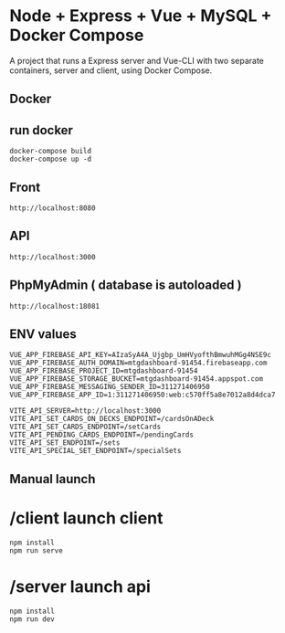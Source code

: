 # Node + Express + Vue + MySQL + Docker Compose

A project that runs a Express server and Vue-CLI with two separate containers, server and client, using Docker Compose.

## Docker

## run docker

```
docker-compose build
docker-compose up -d
```

## Front

```
http://localhost:8080
```

## API

```
http://localhost:3000
```

## PhpMyAdmin ( database is autoloaded )

```
http://localhost:18081
```

## ENV values

```
VUE_APP_FIREBASE_API_KEY=AIzaSyA4A_Ujgbp_UmHVyofthBmwuhMGg4NSE9c
VUE_APP_FIREBASE_AUTH_DOMAIN=mtgdashboard-91454.firebaseapp.com
VUE_APP_FIREBASE_PROJECT_ID=mtgdashboard-91454
VUE_APP_FIREBASE_STORAGE_BUCKET=mtgdashboard-91454.appspot.com
VUE_APP_FIREBASE_MESSAGING_SENDER_ID=311271406950
VUE_APP_FIREBASE_APP_ID=1:311271406950:web:c570ff5a8e7012a8d4dca7
  
VITE_API_SERVER=http://localhost:3000
VITE_API_SET_CARDS_ON_DECKS_ENDPOINT=/cardsOnADeck
VITE_API_SET_CARDS_ENDPOINT=/setCards
VITE_API_PENDING_CARDS_ENDPOINT=/pendingCards
VITE_API_SET_ENDPOINT=/sets
VITE_API_SPECIAL_SET_ENDPOINT=/specialSets
```

## Manual launch

# /client launch client

```
npm install
npm run serve
```

# /server launch api

```
npm install
npm run dev
```
